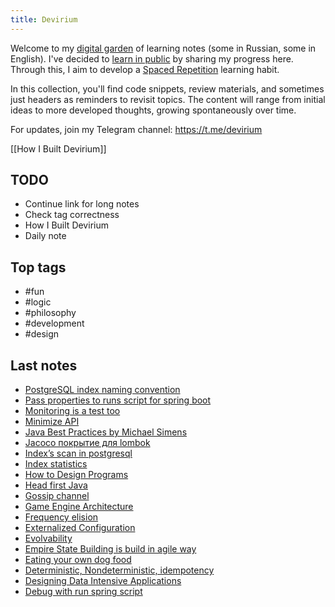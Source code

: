 ```yaml
---
title: Devirium
---
```


Welcome to my [digital garden](https://maggieappleton.com/garden-history) of learning notes (some in Russian, some in English). I've decided to [learn in public](https://dev.to/jbranchaud/how-i-learned-to-learn-in-public-2f4m) by sharing my progress here. Through this, I aim to develop a [Spaced Repetition](https://til.yenly.wtf/notes/spaced-repetition) learning habit.

In this collection, you'll find code snippets, review materials, and sometimes just headers as reminders to revisit topics. The content will range from initial ideas to more developed thoughts, growing spontaneously over time.

For updates, join my Telegram channel: https://t.me/devirium

[[How I Built Devirium]]

## TODO

- Continue link for long notes
- Check tag correctness
- How I Built Devirium
- Daily note

## Top tags
- #fun
- #logic
- #philosophy
- #development
- #design

## Last notes
- [PostgreSQL index naming convention](2022/2022-07/PostgreSQL-index-naming-convention.md)
- [Pass properties to runs script for spring boot](2022/2022-07/Pass-properties-to-runs-script-for-spring-boot.md)
- [Monitoring is a test too](2022/2022-07/Monitoring-is-a-test-too.md)
- [Minimize API](2022/2022-07/Minimize-API.md)
- [Java Best Practices by Michael Simens](2022/2022-07/Java-Best-Practices-by-Michael-Simens.md)
- [Jacoco покрытие для lombok](2022/2022-07/Jacoco-покрытие-для-lombok.md)
- [Index’s scan in postgresql](2022/2022-07/Index’s-scan-in-postgresql.md)
- [Index statistics](2022/2022-07/Index-statistics.md)
- [How to Design Programs](2022/2022-07/How-to-Design-Programs.md)
- [Head first Java](2022/2022-07/Head-first-Java.md)
- [Gossip channel](2022/2022-07/Gossip-channel.md)
- [Game Engine Architecture](2022/2022-07/Game-Engine-Architecture.md)
- [Frequency elision](2022/2022-07/Frequency-elision.md)
- [Externalized Configuration](2022/2022-07/Externalized-Configuration.md)
- [Evolvability](2021/2021-11/Evolvability.md)
- [Empire State Building is build in agile way](2022/2022-07/Empire-State-Building-is-build-in-agile-way.md)
- [Eating your own dog food](2022/2022-07/Eating-your-own-dog-food.md)
- [Deterministic, Nondeterministic, idempotency](2022/2022-07/Deterministic,-Nondeterministic,-idempotency.md)
- [Designing Data Intensive Applications](2022/2022-07/Designing-Data-Intensive-Applications.md)
- [Debug with run spring script](2022/2022-07/Debug-with-run-spring-script.md)
